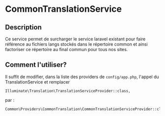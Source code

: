 # CommonTranslationService

## Description

Ce service permet de surcharger le service laravel existant pour faire référence au fichiers langs stockés dans le répertoire common et ainsi factoriser ce répertoire au final commun pour tous nos sites.

## Comment l'utiliser?

Il suffit de modifier, dans la liste des providers de `config/app.php`, l'appel du TranslationService et remplacer

```
Illuminate\Translation\TranslationServiceProvider::class,
```

par :

```
Common\Providers\CommonTranslation\CommonTranslationServiceProvider::class,
```